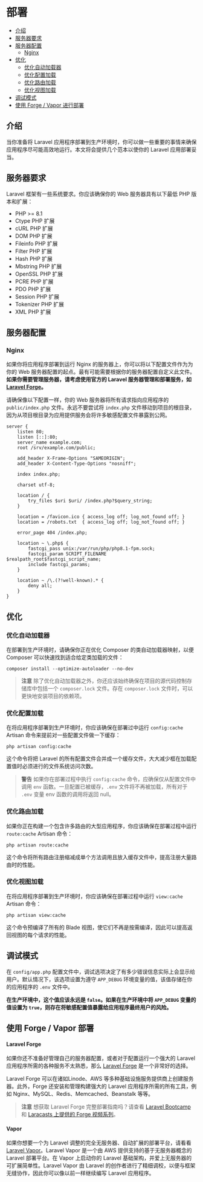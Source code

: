 # 部署

- [介绍](#introduction)
- [服务器要求](#server-requirements)
- [服务器配置](#server-configuration)
  - [Nginx](#nginx)
- [优化](#optimization)
  - [优化自动加载器](#autoloader-optimization)
  - [优化配置加载](#optimizing-configuration-loading)
  - [优化路由加载](#optimizing-route-loading)
  - [优化视图加载](#optimizing-view-loading)
- [调试模式](#debug-mode)
- [使用 Forge / Vapor 进行部署](#deploying-with-forge-or-vapor)

<a name="introduction"></a>

## 介绍

当你准备将 Laravel 应用程序部署到生产环境时，你可以做一些重要的事情来确保应用程序尽可能高效地运行。本文将会提供几个范本以使你的 Laravel 应用部署妥当。

<a name="server-requirements"></a>

## 服务器要求

Laravel 框架有一些系统要求。你应该确保你的 Web 服务器具有以下最低 PHP 版本和扩展：

<div class="content-list" markdown="1">

- PHP >= 8.1
- Ctype PHP 扩展
- cURL PHP 扩展
- DOM PHP 扩展
- Fileinfo PHP 扩展
- Filter PHP 扩展
- Hash PHP 扩展
- Mbstring PHP 扩展
- OpenSSL PHP 扩展
- PCRE PHP 扩展
- PDO PHP 扩展
- Session PHP 扩展
- Tokenizer PHP 扩展
- XML PHP 扩展

</div>

<a name="server-configuration"></a>

## 服务器配置

<a name="nginx"></a>

### Nginx

如果你将应用程序部署到运行 Nginx 的服务器上，你可以将以下配置文件作为为你的 Web 服务器配置的起点。最有可能需要根据你的服务器配置自定义此文件。**如果你需要管理服务器，请考虑使用官方的 Laravel 服务器管理和部署服务，如 [Laravel Forge](https://forge.laravel.com)。**

请确保像以下配置一样，你的 Web 服务器将所有请求指向应用程序的 `public/index.php` 文件。永远不要尝试将 `index.php` 文件移动到项目的根目录，因为从项目根目录为应用提供服务会将许多敏感配置文件暴露到公网。

```nginx
server {
    listen 80;
    listen [::]:80;
    server_name example.com;
    root /srv/example.com/public;

    add_header X-Frame-Options "SAMEORIGIN";
    add_header X-Content-Type-Options "nosniff";

    index index.php;

    charset utf-8;

    location / {
        try_files $uri $uri/ /index.php?$query_string;
    }

    location = /favicon.ico { access_log off; log_not_found off; }
    location = /robots.txt  { access_log off; log_not_found off; }

    error_page 404 /index.php;

    location ~ \.php$ {
        fastcgi_pass unix:/var/run/php/php8.1-fpm.sock;
        fastcgi_param SCRIPT_FILENAME $realpath_root$fastcgi_script_name;
        include fastcgi_params;
    }

    location ~ /\.(?!well-known).* {
        deny all;
    }
}
```
<a name="optimization"></a>

## 优化

<a name="autoloader-optimization"></a>

### 优化自动加载器

在部署到生产环境时，请确保你正在优化 Composer 的类自动加载器映射，以便 Composer 可以快速找到适合给定类加载的文件：

```shell
composer install --optimize-autoloader --no-dev
```

> **注意**
> 除了优化自动加载器之外，你还应该始终确保在项目的源代码控制存储库中包括一个 `composer.lock` 文件。存在 `composer.lock` 文件时，可以更快地安装项目的依赖项。

<a name="optimizing-configuration-loading"></a>

### 优化配置加载

在将应用程序部署到生产环境时，你应该确保在部署过中运行 `config:cache` Artisan 命令来提前对一些配置文件做一下缓存：

```shell
php artisan config:cache
```

这个命令将把 Laravel 的所有配置文件合并成一个缓存文件，大大减少框在加载配置值时必须进行的文件系统访问次数。

> **警告**
> 如果你在部署过程中执行 `config:cache` 命令，应确保仅从配置文件中调用 `env` 函数。一旦配置已被缓存，`.env` 文件将不再被加载，所有对于 `.env` 变量 env 函数的调用将返回 null。

<a name="optimizing-route-loading"></a>

### 优化路由加载

如果你正在构建一个包含许多路由的大型应用程序，你应该确保在部署过程中运行 `route:cache` Artisan 命令：

```shell
php artisan route:cache
```

这个命令将所有路由注册缩减成单个方法调用且放入缓存文件中，提高注册大量路由时的性能。

<a name="optimizing-view-loading"></a>

### 优化视图加载

在将应用程序部署到生产环境时，你应该确保在部署过程中运行 `view:cache` Artisan 命令：

```shell
php artisan view:cache
```

这个命令预编译了所有的 Blade 视图，使它们不再是按需编译，因此可以提高返回视图的每个请求的性能。

<a name="debug-mode"></a>

## 调试模式

在 `config/app.php` 配置文件中，调试选项决定了有多少错误信息实际上会显示给用户。默认情况下，该选项设置为遵守 `APP_DEBUG` 环境变量的值，该值存储在你的应用程序的 `.env` 文件中。

**在生产环境中，这个值应该永远是 `false`。如果在生产环境中将 `APP_DEBUG` 变量的值设置为 `true`，则存在将敏感配置值暴露给应用程序最终用户的风险。**

<a name="deploying-with-forge-or-vapor"></a>

## 使用 Forge / Vapor 部署

<a name="laravel-forge"></a>

#### Laravel Forge

如果你还不准备好管理自己的服务器配置，或者对于配置运行一个强大的 Laravel 应用程序所需的各种服务不太熟悉，那么 [Laravel Forge](https://forge.laravel.com) 是一个非常好的选择。

Laravel Forge 可以在诸如Linode、AWS 等多种基础设施服务提供商上创建服务器。此外，Forge 还安装和管理构建强大的 Laravel 应用程序所需的所有工具，例如 Nginx、MySQL、Redis、Memcached、Beanstalk 等等。

> **注意**
> 想获取 Laravel Forge 完整部署指南吗？请查看 [Laravel Bootcamp](https://bootcamp.laravel.com/deploying) 和 [Laracasts 上提供的 Forge 视频系列](https://laracasts.com/series/learn-laravel-forge-2022-edition)。

<a name="laravel-vapor"></a>

#### Vapor

如果你想要一个为 Laravel 调整的完全无服务器、自动扩展的部署平台，请看看 [Laravel Vapor](https://vapor.laravel.com)。Laravel Vapor 是一个由 AWS 提供支持的基于无服务器概念的 Laravel 部署平台。在 Vapor 上启动你的 Laravel 基础架构，并爱上无服务器的可扩展简单性。Laravel Vapor 由 Laravel 的创作者进行了精细调校，以便与框架无缝协作，因此你可以像以前一样继续编写 Laravel 应用程序。